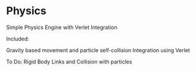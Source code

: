 # Physics
 Simple Physics Engine with Verlet Integration

Included:

Gravity based movement and particle self-collision
Integration using Verlet

To Do:
Rigid Body Links and Collision with particles
